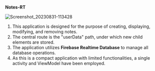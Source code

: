**Notes-RT**

![Screenshot_20230831-113428](https://github.com/shibinsv/Notes-RT/assets/80760873/e422adff-8195-4338-84c8-8996aa831725)

1. This application is designed for the purpose of creating, displaying, modifying, and removing notes.
2. The central route is the "userData" path, under which new child elements are stored.
3. The application utilizes **Firebase Realtime Database** to manage all database operations.
4.  As this is a compact application with limited functionalities, a single activity and ViewModel have been employed.
